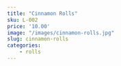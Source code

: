 ```yaml
---
title: "Cinnamon Rolls"
sku: L-002
price: '10.00'
image: "/images/cinnamon-rolls.jpg"
slug: cinnamon-rolls
categories:
    - rolls
---
```



